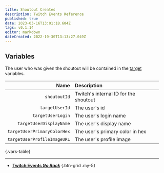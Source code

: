 ```yaml
---
title: Shoutout Created
description: Twitch Events Reference
published: true
date: 2023-03-16T13:01:18.604Z
tags: v0.1.14
editor: markdown
dateCreated: 2022-10-30T13:13:27.049Z
---
```


## Variables
The user who was given the shoutout will be contained in the [target](/Sub-Actions/Twitch/Get-User-Info-for-Target#variables) variables.

Name | Description
----:|:------------
`shoutoutId` | Twitch's internal ID for the shoutout
`targetUserId` | The user's id
`targetUserLogin` | The user's login name
`targetUserDisplayName` | The user's display name
`targetUserPrimaryColorHex` | The user's primary color in hex
`targetUserProfileImageURL` | The user's profile image
{.vars-table}

---

- [<i class="mdi mdi-chevron-left"></i>**Twitch Events *Go Back***](/Platforms/Twitch/Events)
{.btn-grid .my-5}